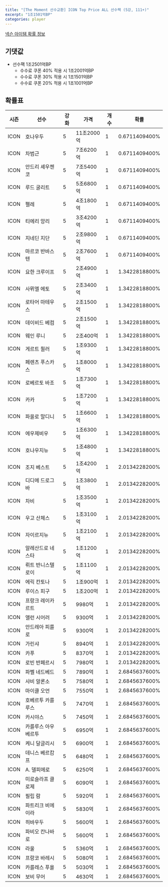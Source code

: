 ```yaml
---
title: "[The Moment 선수교환] ICON Top Price ALL 선수팩 (5강, 111+)"
excerpt: "1조1501억BP"
categories: player
---
```

[넥슨 아이템 확률 정보](http://iteminfo.nexon.com/probability/fo4?sn=6722)

## 기댓값
- 선수팩 1조2501억BP
  - 수수료 쿠폰 40% 적용 시 1조2001억BP
  - 수수료 쿠폰 30% 적용 시 1조1501억BP
  - 수수료 쿠폰 20% 적용 시 1조1001억BP


## 확률표

|시즌|선수|강화|가격|개수|확률|
|---|---|---|---|---|---|
|ICON|호나우두|5|11조2000억|1|0.6711409400%|
|ICON|차범근|5|7조6200억|1|0.6711409400%|
|ICON|안드리 셰우첸코|5|7조5400억|1|0.6711409400%|
|ICON|루드 굴리트|5|5조6800억|1|0.6711409400%|
|ICON|펠레|5|4조1800억|1|0.6711409400%|
|ICON|티에리 앙리|5|3조4200억|1|0.6711409400%|
|ICON|지네딘 지단|5|2조9800억|1|0.6711409400%|
|ICON|마르코 반바스텐|5|2조7600억|1|0.6711409400%|
|ICON|요한 크루이프|5|2조4900억|1|1.3422818800%|
|ICON|사뮈엘 에토|5|2조3400억|1|1.3422818800%|
|ICON|로타어 마테우스|5|2조1500억|1|1.3422818800%|
|ICON|데이비드 베컴|5|2조1500억|1|1.3422818800%|
|ICON|웨인 루니|5|2조400억|1|1.3422818800%|
|ICON|게르트 뮐러|5|1조9300억|1|1.3422818800%|
|ICON|페렌츠 푸스카스|5|1조8000억|1|1.3422818800%|
|ICON|로베르토 바조|5|1조7300억|1|1.3422818800%|
|ICON|카카|5|1조7200억|1|1.3422818800%|
|ICON|파올로 말디니|5|1조6600억|1|1.3422818800%|
|ICON|에우제비우|5|1조6300억|1|1.3422818800%|
|ICON|호나우지뉴|5|1조4800억|1|1.3422818800%|
|ICON|조지 베스트|5|1조4200억|1|2.0134228200%|
|ICON|디디에 드로그바|5|1조3800억|1|2.0134228200%|
|ICON|차비|5|1조3500억|1|2.0134228200%|
|ICON|우고 산체스|5|1조3100억|1|2.0134228200%|
|ICON|자이르지뉴|5|1조2100억|1|2.0134228200%|
|ICON|알레산드로 네스타|5|1조1200억|1|2.0134228200%|
|ICON|뤼트 반니스텔로이|5|1조1100억|1|2.0134228200%|
|ICON|에릭 칸토나|5|1조900억|1|2.0134228200%|
|ICON|루이스 피구|5|1조200억|1|2.0134228200%|
|ICON|프랑크 레이카르트|5|9980억|1|2.0134228200%|
|ICON|앨런 시어러|5|9300억|1|2.0134228200%|
|ICON|안드레아 피를로|5|9300억|1|2.0134228200%|
|ICON|가린샤|5|8940억|1|2.0134228200%|
|ICON|카푸|5|8370억|1|2.0134228200%|
|ICON|로빈 반페르시|5|7980억|1|2.0134228200%|
|ICON|파벨 네드베드|5|7890억|1|2.6845637600%|
|ICON|샤비 알론소|5|7580억|1|2.6845637600%|
|ICON|마이클 오언|5|7550억|1|2.6845637600%|
|ICON|호베르투 카를루스|5|7470억|1|2.6845637600%|
|ICON|카시야스|5|7450억|1|2.6845637600%|
|ICON|카를루스 아우베르투|5|6950억|1|2.6845637600%|
|ICON|케니 달글리시|5|6900억|1|2.6845637600%|
|ICON|데니스 베르캄프|5|6480억|1|2.6845637600%|
|ICON|A. 델피에로|5|6250억|1|2.6845637600%|
|ICON|미로슬라프 클로제|5|6090억|1|2.6845637600%|
|ICON|필립 람|5|5920억|1|2.6845637600%|
|ICON|파트리크 비에이라|5|5830억|1|2.6845637600%|
|ICON|히바우두|5|5600억|1|2.6845637600%|
|ICON|파비오 칸나바로|5|5600억|1|2.6845637600%|
|ICON|라울|5|5360억|1|2.6845637600%|
|ICON|프랑코 바레시|5|5080억|1|2.6845637600%|
|ICON|카를레스 푸욜|5|5030억|1|2.6845637600%|
|ICON|보비 무어|5|4630억|1|2.6845637600%|
